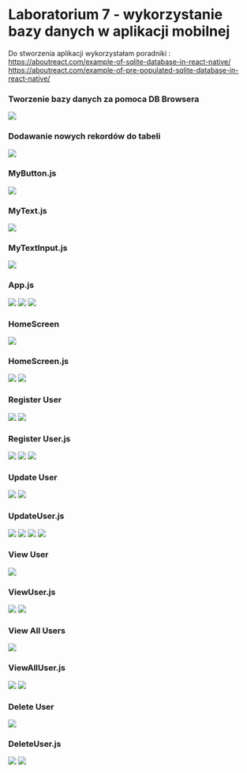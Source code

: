 # Laboratorium 7 - wykorzystanie bazy danych w aplikacji mobilnej

Do stworzenia aplikacji wykorzystałam poradniki :
https://aboutreact.com/example-of-sqlite-database-in-react-native/
https://aboutreact.com/example-of-pre-populated-sqlite-database-in-react-native/

### Tworzenie bazy danych za pomoca DB Browsera  

![](assets/lab7baza.png)

### Dodawanie nowych rekordów do tabeli

![](assets/lab7baza1.png)

### MyButton.js
![](assets/mybuttonjs.png)
### MyText.js
![](assets/mytextjs.png)
### MyTextInput.js
![](assets/mytextinputjs.png)
### App.js

![](assets/appjs.png)
![](assets/appjs2.png)
![](assets/appjs3.png)

### HomeScreen

![](assets/homescreenpic.png)

### HomeScreen.js

![](assets/homescreen.png)
![](assets/homescreen1.png)

### Register User

![](assets/registeruserpic.png) 
![](assets/registeruserpic2.png)

### Register User.js

![](assets/registeruser.png)
![](assets/registeruser2.png)
![](assets/registeruser3.png)

### Update User

![](assets/updateuserpic.png)
![](assets/updateuserpic2.png)

### UpdateUser.js
![](assets/updateuserjs.png)
![](assets/updateuserjs2.png)
![](assets/updateuserjs3.png)
![](assets/updateuserjs4.png)

### View User
![](assets/viewuserpic.png)
### ViewUser.js
![](assets/viewuserjs.png)
![](assets/viewuserjs2.png)

### View All Users
![](assets/viewuserspic.png)
### ViewAllUser.js
![](assets/viewallusersjs.png)
![](assets/viewallusersjs2.png)

### Delete User
![](assets/deleteuserpic.png)
### DeleteUser.js
![](assets/deleteuserjs.png)
![](assets/deleteuserjs2.png)

